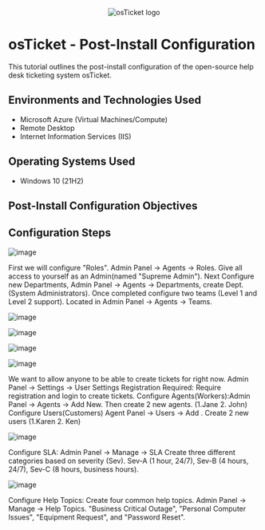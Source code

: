 <p align="center">
<img src="https://i.imgur.com/Clzj7Xs.png" alt="osTicket logo"/>
</p>

<h1>osTicket - Post-Install Configuration</h1>
This tutorial outlines the post-install configuration of the open-source help desk ticketing system osTicket.<br />




<h2>Environments and Technologies Used</h2>

- Microsoft Azure (Virtual Machines/Compute)
- Remote Desktop
- Internet Information Services (IIS)

<h2>Operating Systems Used </h2>

- Windows 10</b> (21H2)

<h2>Post-Install Configuration Objectives</h2>


<h2>Configuration Steps</h2>

<p>
  
![image](https://github.com/Chrismcclendon0/post-install-config/assets/144953146/f5cc4bdd-281e-4d01-a6aa-e8a8b2cbc267)


</p>
<p>
First we will configure "Roles". Admin Panel -> Agents -> Roles. Give all access to yourself as an Admin(named "Supreme Admin"). Next Configure new Departments, Admin Panel -> Agents -> Departments, create Dept.(System Administrators). Once completed configure two teams (Level 1 and Level 2 support). Located in Admin Panel -> Agents -> Teams. 

![image](https://github.com/Chrismcclendon0/post-install-config/assets/144953146/237efa6f-3735-4a00-abb4-99edd796b7f3)

![image](https://github.com/Chrismcclendon0/post-install-config/assets/144953146/e7c42269-8e4d-4581-8508-574484abe6df)


![image](https://github.com/Chrismcclendon0/post-install-config/assets/144953146/f6ca3376-90e1-4686-a5a3-c99009123ae4)


![image](https://github.com/Chrismcclendon0/post-install-config/assets/144953146/2e7c10dc-5a30-4301-804e-9395ecb26722)




We want to allow anyone to be able to create tickets for right now. Admin Panel -> Settings -> User Settings
Registration Required: Require registration and login to create tickets. Configure Agents(Workers):Admin Panel -> Agents -> Add New. Then create 2 new agents. (1.Jane 2. John) Configure Users(Customers) Agent Panel -> Users -> Add . Create 2 new users (1.Karen 2. Ken)

![image](https://github.com/Chrismcclendon0/post-install-config/assets/144953146/2a6a54cc-44a7-4a23-ab3a-175965eccc43)

Configure SLA: Admin Panel -> Manage -> SLA
Create three different categories based on severity (Sev). Sev-A (1 hour, 24/7), Sev-B (4 hours, 24/7), Sev-C (8 hours, business hours).

![image](https://github.com/Chrismcclendon0/post-install-config/assets/144953146/700d538b-ffa9-46c6-98ba-d8a048ce5842)


Configure Help Topics: Create four common help topics. Admin Panel -> Manage -> Help Topics.
"Business Critical Outage",
"Personal Computer Issues",
"Equipment Request", and "Password Reset".

